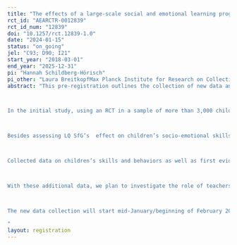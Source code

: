 ```yaml
---
title: "The effects of a large-scale social and emotional learning program on educational outcomes"
rct_id: "AEARCTR-0012839"
rct_id_num: "12839"
doi: "10.1257/rct.12839-1.0"
date: "2024-01-15"
status: "on_going"
jel: "C93; D90; I21"
start_year: "2018-03-01"
end_year: "2025-12-31"
pi: "Hannah Schildberg-Hörisch"
pi_other: "Laura BreitkopfMax Planck Institute for Research on Collective Goods, Bonn; Shyamal ChowdhuryThe University of Sydney; Daniel KamhöferUniversity of Kaiserslautern-Landau; Matthias SutterMax Planck Institute for Research on Collective Goods, Bonn"
abstract: "This pre-registration outlines the collection of new data and the formulation of additional hypotheses for our intervention study of the Lions Quest Skills for Growing (LQ SfG) program in elementary schools in Bangladesh. While the previous pre-registration (AEARCTR-0003129) and data collection aimed at describing our analysis of the short-term effects of the intervention on students’ socio-emotional development, this pre-registration considers effects of the intervention on teachers’ teaching style and their beliefs, attitudes, and behaviors with respect to teaching. 

In the initial study, using an RCT in a sample of more than 3,000 children attending 135 schools, we assess the direct effectiveness of the LQ SfG program. LQ SfG is a school-based social and emotional learning (SEL) program that was taught in grades 2 to 5 of 69 randomly assigned elementary schools in Bangladesh during the academic year 2019 with specific lessons on, e.g., self-discipline, impulse-control, goal-setting, working cooperatively, empathy, perspective-taking, and self-confidence. The program is characterized by interactive and diverse teaching with example stories, open discussions, role plays, and group work. 

Besides assessing LQ SfG’s  effect on children’s socio-emotional skills such as self-control or prosociality, we also measure elementary school children’s educational performance by official school exam results in six subjects and by achievement test scores in Bengali and math. 

Collected data on children’s skills and behaviors as well as first evidence from preliminary teacher surveys directly following the intervention suggest that teachers and an enhanced teaching style may play a role in explaining positive treatment effects on school exams and achievement test scores. The initial surveys covered only information on teachers’ socio demographics (age, gender, education, and experience), their absences, their attitudes towards teaching in a brief, rather ad-hoc manner and, for LQ teachers, their identification with the program and possible implementation problems they came across. To follow up on this, we will collect from our 135 sample schools and from teachers who taught at these schools during the intervention period a) refined matching data to link teachers to students (we currently only know whether students and teachers attended the same school in 2019 but not whether a specific teacher taught a specific student), b) measures of teaching style, beliefs, attitudes, behaviors, and personality, c) general information on schooling during the past Covid-19 pandemic years, and d) if feasible, pre-treatment and further post-treatment school exam results. 

With these additional data, we plan to investigate the role of teachers and whether teaching style is related to both the intervention and children’s educational attainment. By improved knowledge of the matching of teachers to the students they taught, we can use individual-level teacher data instead of aggregates at school level which we are restricted to with our current data base.

The new data collection will start mid-January/beginning of February 2024.
"
layout: registration
---
```


